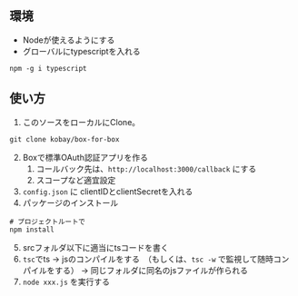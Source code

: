 ## 環境
- Nodeが使えるようにする
- グローバルにtypescriptを入れる
```shell
npm -g i typescript
```

## 使い方

1. このソースをローカルにClone。
```shell
git clone kobay/box-for-box
```
2. Boxで標準OAuth認証アプリを作る
   1. コールバック先は、`http://localhost:3000/callback` にする
   2. スコープなど適宜設定
3. `config.json` に clientIDとclientSecretを入れる
4. パッケージのインストール
```shell
# プロジェクトルートで
npm install
```
5. srcフォルダ以下に適当にtsコードを書く
6. `tsc`でts -> jsのコンパイルをする　（もしくは、`tsc -w` で監視して随時コンパイルをする） → 同じフォルダに同名のjsファイルが作られる
7. `node xxx.js` を実行する

